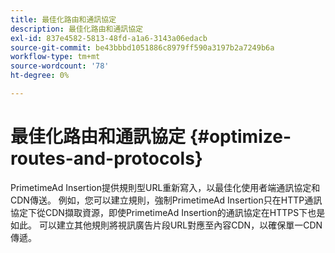 ```yaml
---
title: 最佳化路由和通訊協定
description: 最佳化路由和通訊協定
exl-id: 837e4582-5813-48fd-a1a6-3143a06edacb
source-git-commit: be43bbbd1051886c8979ff590a3197b2a7249b6a
workflow-type: tm+mt
source-wordcount: '78'
ht-degree: 0%

---
```


# 最佳化路由和通訊協定 {#optimize-routes-and-protocols}

PrimetimeAd Insertion提供規則型URL重新寫入，以最佳化使用者端通訊協定和CDN傳送。  例如，您可以建立規則，強制PrimetimeAd Insertion只在HTTP通訊協定下從CDN擷取資源，即使PrimetimeAd Insertion的通訊協定在HTTPS下也是如此。  可以建立其他規則將視訊廣告片段URL對應至內容CDN，以確保單一CDN傳遞。
